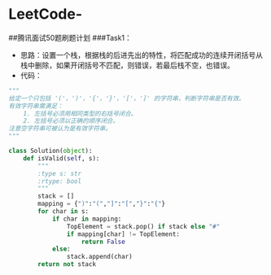 # LeetCode-
##腾讯面试50题刷题计划
###Task1：
* 思路：设置一个栈，根据栈的后进先出的特性，将匹配成功的连续开闭括号从栈中删除，如果开闭括号不匹配，则错误，若最后栈不空，也错误。
* 代码：
```python
"""
给定一个只包括 '('，')'，'{'，'}'，'['，']' 的字符串，判断字符串是否有效。
有效字符串需满足：
    1. 左括号必须用相同类型的右括号闭合。
    2. 左括号必须以正确的顺序闭合。
注意空字符串可被认为是有效字符串。
"""

class Solution(object):
    def isValid(self, s):
        """
        :type s: str
        :rtype: bool
        """
        stack = []
        mapping = {")":"(","]":"[","}":"{"}
        for char in s:
            if char in mapping:
                TopElement = stack.pop() if stack else "#"
                if mapping[char] != TopElement:
                    return False
            else:
                stack.append(char)
        return not stack
```
